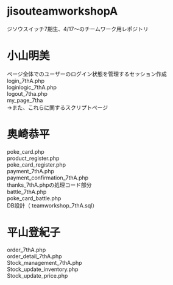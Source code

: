 # jisouteamworkshopA
ジソウスイッチ7期生、4/17～のチームワーク用レポジトリ

<h1>小山明美</h1>
ページ全体でのユーザーのログイン状態を管理するセッション作成<br>
login_7thA.php<br>
loginlogic_7thA.php<br>
logout_7tha.php<br>
my_page_7tha<br>
→また、これらに関するスクリプトページ

<h1>奥崎恭平</h1>
poke_card.php<br>
product_register.php<br>
poke_card_register.php<br>
payment_7thA.php<br>
payment_confirmation_7thA.php<br>
thanks_7thA.phpの処理コード部分<br>
battle_7thA.php<br>
poke_card_battle.php<br>
DB設計（	teamworkshop_7thA.sql）<br>

<h1>平山登紀子</h1>
order_7thA.php<br>
order_detail_7thA.php<br>
Stock_management_7thA.php<br>
Stock_update_inventory.php<br>
Stock_update_price.php<br>


